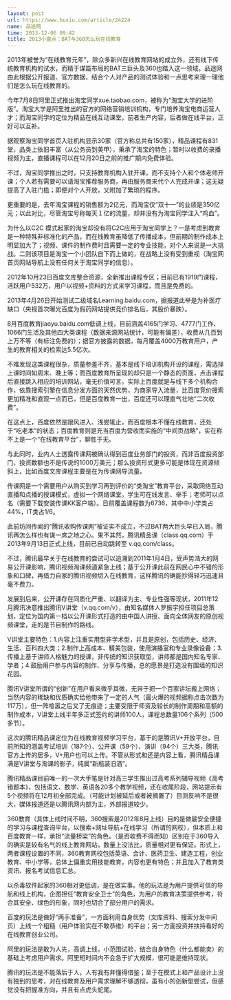 ```yaml
---
layout: post
url: https://www.huxiu.com/article/24224
name: 品途网
time: 2013-12-06 09:42
title: 2013小盘点：BAT与360怎么玩在线教育
---
```

2013年被誉为“在线教育元年”，除众多新兴在线教育网站的成立外，还有线下传统教育机构的试水，而精于谋篇布局的BAT三巨头及360也踏入这一领域。品途网由此根据公开报道、官方数据，结合个人对产品的测试体验和一点思考来理一理他们是怎么玩在线教育的。

今年7月8日阿里正式推出淘宝同学xue.taobao.com，被称为“淘宝大学的进阶版”。淘宝大学是阿里推出的官方的网络营销培训机构，专门培养淘宝电商运营人才；而淘宝同学的定位为精品在线互动课堂，前者生产内容，后者做在线平台，正好可以互补。

据观察淘宝同学首页入驻机构显示30家（官方称总共有150家），精品课程有831堂，品类上依旧丰富（从公务员到美甲），秉承了淘宝的特色；暂时以收费的录播视频为主，直播课程可以在12月20日之前的推广期内免费体验。

不过，淘宝同学推出之时，只支持教育机构入驻开课，而不支持个人和个体老师开课；个人若有需要可以请淘宝推荐服务商，再由服务商来代个人完成开课；这无疑提高了入驻门槛；即便对个人开放，又附加了繁琐的程序。

更重要的是，去年淘宝课程的销售额为2亿元，而淘宝仅“双十一”的业绩是350亿元；以此对比，尽管淘宝号称每天１亿的流量，却并没有为淘宝同学注入“鸡血”。

为什么以C2C 模式起家的淘宝却没有将C2C应用于淘宝同学上？一是考虑到教育是一种特殊非标准化的产品，而在线教育虽降低了传播成本，但前期的制作成本上明显加大了；视频、课件的制作费时且需要一定的专业技能，对个人来说是一大挑战。二则该项目是淘宝一个小团队自下而上做的，在战略上没有受到重视（淘宝网首页网站导航上没有任何关于淘宝同学的信息）。

2012年10月23日百度文库整合资源，全新推出课程专区；目前已有1919门课程，活跃用户532万，用户以视频+资料的方式来学习课程，而且是免费的。

2013年4月26日开始测试二级域名Learning.baidu.com，据报道此举是为补医疗缺口（央视首次曝光百度为假药网站提供竞价排名后，其股价暴跌）。

8月百度教育jiaoyu.baidu.com低调上线，目前涵盖4165门学习、4777门工作、1066门生活及其他四大类课程（数据来源网站统计，可能有偏差），收费从几百到上万不等（有标注免费的）；据官方披露的数据，每月覆盖4000万教育用户，产生的教育相关的检索达5.5亿次。

不难发现这类课程很杂，质量参差不齐，基本是线下培训机构开设的课程，需选择上课时间如周末、晚上等；而百度教育所呈现的却只是一个静态的页面，点击课程后直接跳入相应的培训网站，毫无价值可言。实际上百度就是与线下多个机构合作，依靠搜索引擎在信息分发方面的天然优势，为商家导入流量，比百度竞价搜索更加精准和直观一点而已，但是百度教育一出，百度还可以理直气壮地“二次收费”。

在这点上，百度依然是跟风进入、浅尝辄止，而百度根本不懂在线教育，还处于“吃老本”的状态；百度教育则是充当百度为营收而实施的“中间页战略”，实在称不上是一个“在线教育平台”，聊胜于无。

与此同时，业内人士透露传课网被确认得到百度业务部门的投资，而非百度投资部门，投资数额也不是传说的1000万美元；那么投资形式更多可能是体现在资源倾斜上，比如百度文库课程主要是在为传课网导流量。

传课网是一个需要用户从购买到学习再到评价的“类淘宝”教育平台，采取网络互动直播和点播的授课模式，虚拟一个网络课堂，学生可在线发言、举手；老师可以点名（需要下载安装传课KK客户端）。日前覆盖课程数为6736，其中中小学类占44%，IT类占1/6。

此前坊间传闻的“腾讯收购传课网”被证实不成立，不过BAT两大巨头早已入局，腾讯再怎么样也有谋一席之地之心。果不其然，腾讯精品课（class.qq.com）于2013年9月13日正式上线，目前已自动跳转至 v.qq.com/class。

不过，腾讯最早关于在线教育的尝试可以追溯到2011年1月4日，受声势浩大的网易公开课影响，腾讯视频淘课频道紧急上线；基于公开课此前在网民心中不错的形象和口碑，再借力自家的腾讯视频切入在线教育，这样腾讯的确能抄得轻巧迅速且毫不费力。

发展到后来，公开课存在同质化严重、以翻译为主、专业性强等现状，2011年12月腾讯决意推出腾讯V讲堂（v.qq.com/v），由知名媒体人罗振宇担任项目总策划，定位为国内第一档以公开课形式打造的由中国人讲授、面向全体网友的原创视频课堂，走的是节目制作的路线。

V讲堂主要特色：1.内容上注重实用型非学术型，并且是原创，包括历史、经济、生活、百科四大类；2.制作上高成本、精美包装，使用演播室和专业录像设备；3.传播上基于讲师人格魅力的授课，非传统的知识获取型，讲师都是国内知名专家、学者；4.鼓励用户参与内容的制作、分享与传播，总的愿景是打造没有围墙的知识花园。

腾讯V讲堂所谓的“创新”在用户看来微乎其微，无异于把一个百家讲坛搬上网络；当然内容的稀缺和优质确实给他带来了一定的人气（最火爆的视频据称点击次数为117万），但一阵喧嚣之后又了无痕迹；主要受限于师资及较长的制作周期和高额的制作成本，V讲堂上线半年多正式签约的讲师100人，课程总数量106个系列（500多节）。

这次的腾讯精品课定位为在线教育视频学习平台，基于的是腾讯V+开放平台，目前所知的涵盖考试培训（187个）、公开课（59个）、演讲（94个）三大类，腾讯官方上传的居多，V+用户也可以上传。不管从形式和还是内容上看，腾讯精品课满是V讲堂与淘课的影子，纯属“新瓶装旧酒”。

腾讯精品课目前唯一的一次大手笔是针对高三学生推出过高考系列辅导视频《高考错题本》，包括语文、数学、英语各20多个教学视频，还在收尾阶段，网站提示有5个视频将在12月初全部完成。（可能计划被延后或者被搁置了）目测反响不是很大，媒体报道还是以腾讯网内部为主，外部报道较少。

360教育（具体上线时间不明，360搜索是2012年8月上线）目的是做最安全便捷的学习与课程查询平台，以搜索+网址导航+在线学习（所谓的网校），但本质上和百度教育一样，承担“流量桥梁”的角色。（是否收费不得而知）区别在于360导入的确实是较有名气的线上教育网站，数量上没法比，质量相对更有保证。形式上，两者课程设置的不同，360教育网校包括英语、会计、医药卫生、建造工程，创业教育、中小学等，总体上偏重实用技能教育，内容也更有特色；并且加入了教育类资讯、报名考试信息汇总。

以杀毒软件起家的360相对更低调，是在做实事。他的玩法是为用户提供可信的导航和线上机构，企图担任“教育安全卫士”的角色，为用户的教育决策提供参考，符合其安全、绿色的形象，同时也切合了部分用户的需求。

百度的玩法是做好“两手准备”，一方面利用自身优势（文库资料、搜索分发中间页）上线一个粗糙（用户体验实在不敢恭维）的平台；另一方面投资并扶持看好的在线教育创业公司。

阿里的玩法是敢为人先，高调上线，小范围试验，结合自身特色（什么都能卖）的基础上考虑用户需求。阿里短时间内不会急于扩大规模，很可能是维持现状。

腾讯的玩法是不能落后于人，人有我有并懂得借鉴；至于在模式上和产品设计上没有独到的思考，对在线教育及用户需求理解不够透彻，虽有小的创新型尝试，但感觉没有把握准方向，并且有点虎头蛇尾。

